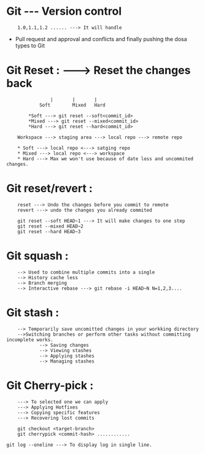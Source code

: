 # Git --- Version control 
		1.0,1.1,1.2 ...... ---> It will handle
		
		
* Pull request and approval and conflicts and finally pushing the dosa types to Git

# Git Reset : ---> Reset the changes back
					|		|		|
				Soft 		Mixed 	Hard
			
			*Soft ---> git reset --soft<commit_id>
			*Mixed ---> git reset --mixed<commit_id>
			*Hard ---> git reset --hard<commit_id>
			
		Workspace ---> staging area ---> local repo ---> remote repo
		
		* Soft ---> local repo <---> satging repo
		* Mixed ---> local repo <---> workspace
		* Hard ---> Max we won't use because of date loss and uncommited changes.
		
# Git reset/revert :
		reset ---> Undo the changes before you commit to remote
		revert ---> undo the changes you already commited
		
		git reset --soft HEAD~1 ---> It will make changes to one step
		git reset --mixed HEAD~2
		git reset --hard HEAD~3
		

# Git squash :
		--> Used to combine multiple commits into a single
		--> History cache less
		--> Branch merging
		--> Interactive rebase ---> git rebase -i HEAD~N N=1,2,3....

# Git stash :
		--> Temporarily save uncomitted changes in your workking directory 
		-->Switching branches or perform other tasks without committing incomplete works.
				--> Saving changes
				--> Viewing stashes
				--> Applying stashes
				--> Managing stashes
				
# Git Cherry-pick : 
		---> To selected one we can apply
		---> Applying Hotfixes
		---> Copying specific features
		---> Recovering lost commits
		
		git checkout <target-branch>
		git cherrypick <commit-hash> ............

	git log --oneline ---> To display log in single line.
